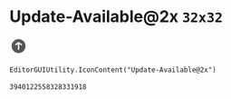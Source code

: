 # Update-Available@2x `32x32`
<img src="/img/Update-Available@2x.png" width=32 height=32>

``` CSharp
EditorGUIUtility.IconContent("Update-Available@2x")
```
```
3940122558328331918
```
